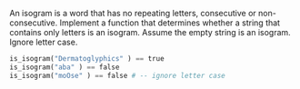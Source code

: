 An isogram is a word that has no repeating letters, consecutive or non-consecutive. Implement a function that 
determines whether a string that contains only letters is an isogram. Assume the empty string is an isogram. 
Ignore letter case.

```python
is_isogram("Dermatoglyphics" ) == true
is_isogram("aba" ) == false
is_isogram("moOse" ) == false # -- ignore letter case
```